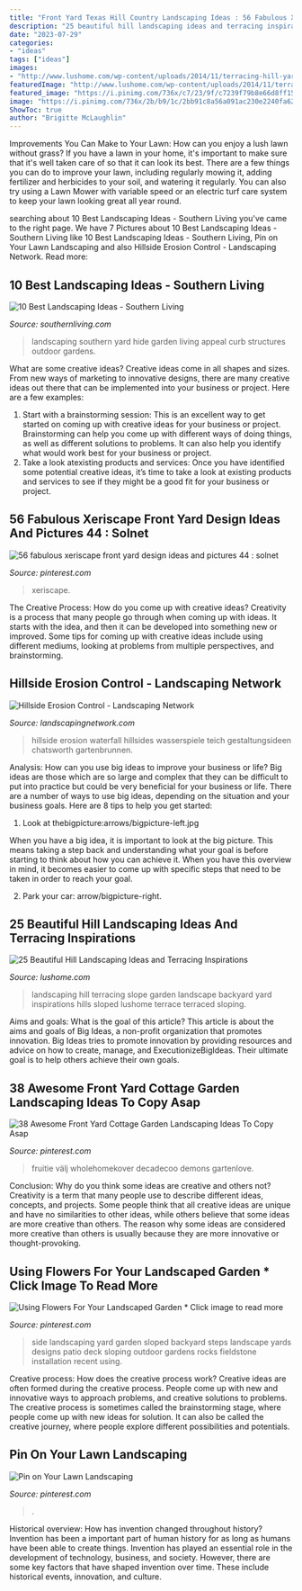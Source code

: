 ```yaml
---
title: "Front Yard Texas Hill Country Landscaping Ideas : 56 Fabulous Xeriscape Front Yard Design Ideas And Pictures 44 : Solnet"
description: "25 beautiful hill landscaping ideas and terracing inspirations"
date: "2023-07-29"
categories:
- "ideas"
tags: ["ideas"]
images:
- "http://www.lushome.com/wp-content/uploads/2014/11/terracing-hill-yard-landscaping-ideas-22.jpg"
featuredImage: "http://www.lushome.com/wp-content/uploads/2014/11/terracing-hill-yard-landscaping-ideas-22.jpg"
featured_image: "https://i.pinimg.com/736x/c7/23/9f/c7239f79b8e66d8ff15ce9335e23cf3c.jpg"
image: "https://i.pinimg.com/736x/2b/b9/1c/2bb91c8a56a091ac230e2240fa629a4c.jpg"
ShowToc: true
author: "Brigitte McLaughlin"
---
```



Improvements You Can Make to Your Lawn: How can you enjoy a lush lawn without grass?
If you have a lawn in your home, it's important to make sure that it's well taken care of so that it can look its best. There are a few things you can do to improve your lawn, including regularly mowing it, adding fertilizer and herbicides to your soil, and watering it regularly. You can also try using a Lawn Mower with variable speed or an electric turf care system to keep your lawn looking great all year round.

	

		
searching about 10 Best Landscaping Ideas - Southern Living you've came to the right page. We have 7 Pictures about 10 Best Landscaping Ideas - Southern Living like 10 Best Landscaping Ideas - Southern Living, Pin on Your Lawn Landscaping and also Hillside Erosion Control - Landscaping Network. Read more:
		
    
## 10 Best Landscaping Ideas - Southern Living

<img loading=lazy src="https://img1.southernliving.timeinc.net/sites/default/files/styles/responsive_etr_gallery_desktop_portrait/public/image/2016/01/main/ga_84568c9f416c1cfc_spcms_0.jpg?itok=OdDA7bzE" onerror="this.onerror=null;this.src='https://tse3.mm.bing.net/th?id=OIP.fotPj4FUcde4rWbbv0LVkQHaLH&amp;pid=15.1';" alt="10 Best Landscaping Ideas - Southern Living">

_Source: southernliving.com_

>landscaping southern yard hide garden living appeal curb structures outdoor gardens. 

	

What are some creative ideas?
Creative ideas come in all shapes and sizes. From new ways of marketing to innovative designs, there are many creative ideas out there that can be implemented into your business or project. Here are a few examples: 
1. Start with a brainstorming session: This is an excellent way to get started on coming up with creative ideas for your business or project. Brainstorming can help you come up with different ways of doing things, as well as different solutions to problems. It can also help you identify what would work best for your business or project. 
2. Take a look atexisting products and services: Once you have identified some potential creative ideas, it’s time to take a look at existing products and services to see if they might be a good fit for your business or project.

    
## 56 Fabulous Xeriscape Front Yard Design Ideas And Pictures 44 : Solnet

<img loading=lazy src="https://i.pinimg.com/736x/c7/23/9f/c7239f79b8e66d8ff15ce9335e23cf3c.jpg" onerror="this.onerror=null;this.src='https://tse2.mm.bing.net/th?id=OIP.vzvLKzsEBCDNTV1lueZXJgHaHa&amp;pid=15.1';" alt="56 fabulous xeriscape front yard design ideas and pictures 44 : solnet">

_Source: pinterest.com_

>xeriscape. 

	

The Creative Process: How do you come up with creative ideas?
Creativity is a process that many people go through when coming up with ideas. It starts with the idea, and then it can be developed into something new or improved. Some tips for coming up with creative ideas include using different mediums, looking at problems from multiple perspectives, and brainstorming.

    
## Hillside Erosion Control - Landscaping Network

<img loading=lazy src="https://images.landscapingnetwork.com/pictures/images/900x705Max/site_8/hillside-waterfall-backyard-waterfall-stone-waterfall-the-green-scene_5091.JPG" onerror="this.onerror=null;this.src='https://tse3.mm.bing.net/th?id=OIP.Qd7gO4LSuYMQi8W33oLAMAHaE8&amp;pid=15.1';" alt="Hillside Erosion Control - Landscaping Network">

_Source: landscapingnetwork.com_

>hillside erosion waterfall hillsides wasserspiele teich gestaltungsideen chatsworth gartenbrunnen. 

	

Analysis: How can you use big ideas to improve your business or life?
Big ideas are those which are so large and complex that they can be difficult to put into practice but could be very beneficial for your business or life. There are a number of ways to use big ideas, depending on the situation and your business goals. Here are 8 tips to help you get started:
1. Look at thebigpicture:arrows/bigpicture-left.jpg

When you have a big idea, it is important to look at the big picture. This means taking a step back and understanding what your goal is before starting to think about how you can achieve it. When you have this overview in mind, it becomes easier to come up with specific steps that need to be taken in order to reach your goal.

2. Park your car: arrow/bigpicture-right.

    
## 25 Beautiful Hill Landscaping Ideas And Terracing Inspirations

<img loading=lazy src="http://www.lushome.com/wp-content/uploads/2014/11/terracing-hill-yard-landscaping-ideas-22.jpg" onerror="this.onerror=null;this.src='https://tse1.mm.bing.net/th?id=OIP.1nmxP6k_M-GhWKSZOuH29wHaFT&amp;pid=15.1';" alt="25 Beautiful Hill Landscaping Ideas and Terracing Inspirations">

_Source: lushome.com_

>landscaping hill terracing slope garden landscape backyard yard inspirations hills sloped lushome terrace terraced sloping. 

	

Aims and goals: What is the goal of this article?
This article is about the aims and goals of Big Ideas, a non-profit organization that promotes innovation. Big Ideas tries to promote innovation by providing resources and advice on how to create, manage, and ExecutionizeBigIdeas. Their ultimate goal is to help others achieve their own goals.

    
## 38 Awesome Front Yard Cottage Garden Landscaping Ideas To Copy Asap

<img loading=lazy src="https://i.pinimg.com/736x/d5/c2/df/d5c2dfb1e6495fb87f7da85f576e5574.jpg" onerror="this.onerror=null;this.src='https://tse2.mm.bing.net/th?id=OIP.CZRcriNI_TDQUJbwHCrH-wHaJ3&amp;pid=15.1';" alt="38 Awesome Front Yard Cottage Garden Landscaping Ideas To Copy Asap">

_Source: pinterest.com_

>fruitie välj wholehomekover decadecoo demons gartenlove. 

	

Conclusion: Why do you think some ideas are creative and others not?
Creativity is a term that many people use to describe different ideas, concepts, and projects. Some people think that all creative ideas are unique and have no similarities to other ideas, while others believe that some ideas are more creative than others. The reason why some ideas are considered more creative than others is usually because they are more innovative or thought-provoking.

    
## Using Flowers For Your Landscaped Garden * Click Image To Read More

<img loading=lazy src="https://i.pinimg.com/originals/a5/1a/36/a51a36f5e7dfdb17174250512ae41929.jpg" onerror="this.onerror=null;this.src='https://tse4.mm.bing.net/th?id=OIP.kTOsD0oHIMBRiCBzTWuDlgHaJ4&amp;pid=15.1';" alt="Using Flowers For Your Landscaped Garden * Click image to read more">

_Source: pinterest.com_

>side landscaping yard garden sloped backyard steps landscape yards designs patio deck sloping outdoor gardens rocks fieldstone installation recent using. 

	

Creative process: How does the creative process work?
Creative ideas are often formed during the creative process. People come up with new and innovative ways to approach problems, and creative solutions to problems. The creative process is sometimes called the brainstorming stage, where people come up with new ideas for solution. It can also be called the creative journey, where people explore different possibilities and potentials.

    
## Pin On Your Lawn Landscaping

<img loading=lazy src="https://i.pinimg.com/736x/2b/b9/1c/2bb91c8a56a091ac230e2240fa629a4c.jpg" onerror="this.onerror=null;this.src='https://tse1.mm.bing.net/th?id=OIP.6G2al5FCP2qnaKGYEDlHzAHaJ3&amp;pid=15.1';" alt="Pin on Your Lawn Landscaping">

_Source: pinterest.com_

>. 

	

Historical overview: How has invention changed throughout history?
Invention has been a important part of human history for as long as humans have been able to create things. Invention has played an essential role in the development of technology, business, and society. However, there are some key factors that have shaped invention over time. These include historical events, innovation, and culture.

